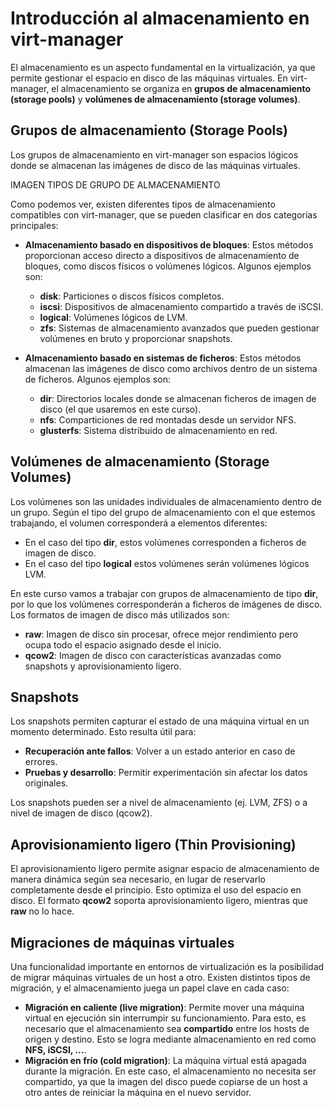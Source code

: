 # Introducción al almacenamiento en virt-manager

El almacenamiento es un aspecto fundamental en la virtualización, ya que permite gestionar el espacio en disco de las máquinas virtuales. En virt-manager, el almacenamiento se organiza en **grupos de almacenamiento (storage pools)** y **volúmenes de almacenamiento (storage volumes)**. 

## Grupos de almacenamiento (Storage Pools)
Los grupos de almacenamiento en virt-manager son espacios lógicos donde se almacenan las imágenes de disco de las máquinas virtuales. 

IMAGEN TIPOS DE GRUPO DE ALMACENAMIENTO

Como podemos ver, existen diferentes tipos de almacenamiento compatibles con virt-manager, que se pueden clasificar en dos categorías principales:

* **Almacenamiento basado en dispositivos de bloques**: Estos métodos proporcionan acceso directo a dispositivos de almacenamiento de bloques, como discos físicos o volúmenes lógicos. Algunos ejemplos son:

    * **disk**: Particiones o discos físicos completos.
    * **iscsi**: Dispositivos de almacenamiento compartido a través de iSCSI.
    * **logical**: Volúmenes lógicos de LVM.
    * **zfs**: Sistemas de almacenamiento avanzados que pueden gestionar volúmenes en bruto y proporcionar snapshots.

* **Almacenamiento basado en sistemas de ficheros**: Estos métodos almacenan las imágenes de disco como archivos dentro de un sistema de ficheros. Algunos ejemplos son:

    * **dir**: Directorios locales donde se almacenan ficheros de imagen de disco (el que usaremos en este curso).
    * **nfs**: Comparticiones de red montadas desde un servidor NFS.
    * **glusterfs**: Sistema distribuido de almacenamiento en red.

## Volúmenes de almacenamiento (Storage Volumes)

Los volúmenes son las unidades individuales de almacenamiento dentro de un grupo. Según el tipo del grupo de almacenamiento con el que estemos trabajando, el volumen corresponderá a elementos diferentes:
* En el caso del tipo **dir**, estos volúmenes corresponden a ficheros de imagen de disco. 
* En el caso del tipo **logical** estos volúmenes serán volúmenes lógicos LVM.

En este curso vamos a trabajar con grupos de almacenamiento de tipo **dir**, por lo que los volúmenes corresponderán a ficheros de imágenes de disco. Los formatos de imagen de disco más utilizados son:

* **raw**: Imagen de disco sin procesar, ofrece mejor rendimiento pero ocupa todo el espacio asignado desde el inicio.
* **qcow2**: Imagen de disco con características avanzadas como snapshots y aprovisionamiento ligero.

## Snapshots
Los snapshots permiten capturar el estado de una máquina virtual en un momento determinado. Esto resulta útil para:

* **Recuperación ante fallos**: Volver a un estado anterior en caso de errores.
* **Pruebas y desarrollo**: Permitir experimentación sin afectar los datos originales.

Los snapshots pueden ser a nivel de almacenamiento (ej. LVM, ZFS) o a nivel de imagen de disco (qcow2).

## Aprovisionamiento ligero (Thin Provisioning)
El aprovisionamiento ligero permite asignar espacio de almacenamiento de manera dinámica según sea necesario, en lugar de reservarlo completamente desde el principio. Esto optimiza el uso del espacio en disco. El formato **qcow2** soporta aprovisionamiento ligero, mientras que **raw** no lo hace.

## Migraciones de máquinas virtuales
Una funcionalidad importante en entornos de virtualización es la posibilidad de migrar máquinas virtuales de un host a otro. Existen distintos tipos de migración, y el almacenamiento juega un papel clave en cada caso:

* **Migración en caliente (live migration)**: Permite mover una máquina virtual en ejecución sin interrumpir su funcionamiento. Para esto, es necesario que el almacenamiento sea **compartido** entre los hosts de origen y destino. Esto se logra mediante almacenamiento en red como **NFS, iSCSI, ...**.
* **Migración en frío (cold migration)**: La máquina virtual está apagada durante la migración. En este caso, el almacenamiento no necesita ser compartido, ya que la imagen del disco puede copiarse de un host a otro antes de reiniciar la máquina en el nuevo servidor.

